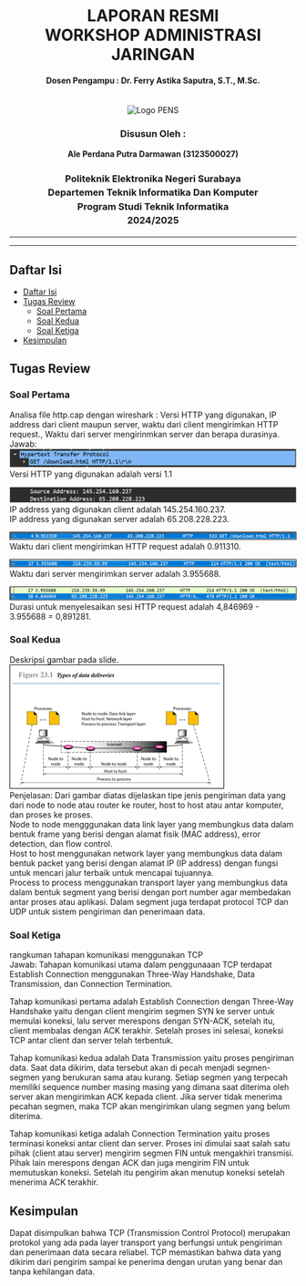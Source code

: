 <div align="center">
  <h1 style="text-align: center;font-weight: bold">LAPORAN RESMI<br>WORKSHOP ADMINISTRASI JARINGAN</h1>
  <h4 style="text-align: center;">Dosen Pengampu : Dr. Ferry Astika Saputra, S.T., M.Sc.</h4>
</div>
<br />
<div align="center">
  <img src="https://upload.wikimedia.org/wikipedia/id/4/44/Logo_PENS.png" alt="Logo PENS">
  <h3 style="text-align: center;">Disusun Oleh : </h3>
  <p style="text-align: center;">
    <strong>Ale Perdana Putra Darmawan (3123500027) </strong><br>
  </p>
<h3 style="text-align: center;line-height: 1.5">Politeknik Elektronika Negeri Surabaya<br>Departemen Teknik Informatika Dan Komputer<br>Program Studi Teknik Informatika<br>2024/2025</h3>
  <hr><hr>
</div>

## Daftar Isi
- [Daftar Isi](#daftar-isi)
- [Tugas Review](#tugas-review)
  - [Soal Pertama](#soal-pertama)
  - [Soal Kedua](#soal-kedua)
  - [Soal Ketiga](#soal-ketiga)
- [Kesimpulan](#kesimpulan)

## Tugas Review
### Soal Pertama
Analisa file http.cap dengan wireshark : Versi HTTP yang digunakan, IP address dari client maupun server, waktu dari client mengirimkan HTTP request., Waktu dari server mengirinmkan server dan berapa durasinya.<br>
Jawab:<br>
![img](assets/img1.png)<br>
Versi HTTP yang digunakan adalah versi 1.1

![img](assets/img2.png)<br>
IP address yang digunakan client adalah 145.254.160.237.<br>
IP address yang digunakan server adalah 65.208.228.223.<br>

![img](assets/img3.png)<br>
Waktu dari client mengirimkan HTTP request adalah 0.911310.

![img](assets/img4.png)<br>
Waktu dari server mengirimkan server adalah 3.955688.

![img](assets/img5.png)<br>
Durasi untuk menyelesaikan sesi HTTP request adalah 4,846969 - 3.955688 = 0,891281.<br>

### Soal Kedua
Deskripsi gambar pada slide.<br>
![img](assets/img6.png)<br>
Penjelasan: Dari gambar diatas dijelaskan tipe jenis pengiriman data yang dari node to node atau router ke router, host to host atau antar komputer, dan proses ke proses. <br>
Node to node mengggunakan data link layer yang membungkus data dalam bentuk frame yang berisi dengan alamat fisik (MAC address), error detection, dan flow control.<br>
Host to host menggunakan network layer yang membungkus data dalam bentuk packet yang berisi dengan alamat IP (IP address) dengan fungsi untuk mencari jalur terbaik untuk mencapai tujuannya.<br>
Process to process menggunakan transport layer yang membungkus data dalam bentuk segment yang berisi dengan port number agar membedakan antar proses atau aplikasi. Dalam segment juga terdapat protocol TCP dan UDP untuk sistem pengiriman dan penerimaan data.

### Soal Ketiga
rangkuman tahapan komunikasi menggunakan TCP<br>
Jawab: Tahapan komunikasi utama dalam penggunaaan TCP terdapat Establish Connection menggunakan Three-Way Handshake, Data Transmission, dan Connection Termination. 

Tahap komunikasi pertama adalah Establish Connection dengan Three-Way Handshake yaitu dengan client mengirim segmen SYN ke server untuk memulai koneksi, lalu server  merespons dengan SYN-ACK, setelah itu, client membalas dengan ACK terakhir. Setelah proses ini selesai, koneksi TCP antar client dan server telah terbentuk.

Tahap komunikasi kedua adalah Data Transmission yaitu proses pengiriman data. Saat data dikirim, data tersebut akan di pecah menjadi segmen-segmen yang berukuran sama atau kurang. Setiap segmen yang terpecah memiliki sequence number masing masing yang dimana saat diterima oleh server akan mengirimkan ACK kepada client. Jika server tidak menerima pecahan segmen, maka TCP akan mengirimkan ulang segmen yang belum diterima.

Tahap komunikasi ketiga adalah Connection Termination yaitu proses terminasi koneksi antar client dan server. Proses ini dimulai saat salah satu pihak (client atau server) mengirim segmen FIN untuk mengakhiri transmisi. Pihak lain merespons dengan ACK dan juga mengirim FIN untuk memutuskan koneksi. Setelah itu pengirim akan menutup koneksi setelah menerima ACK terakhir.

## Kesimpulan
Dapat disimpulkan bahwa TCP (Transmission Control Protocol) merupakan protokol yang ada pada layer transport yang berfungsi untuk pengiriman dan penerimaan data secara reliabel. TCP memastikan bahwa data yang dikirim dari pengirim sampai ke penerima dengan urutan yang benar dan tanpa kehilangan data.
